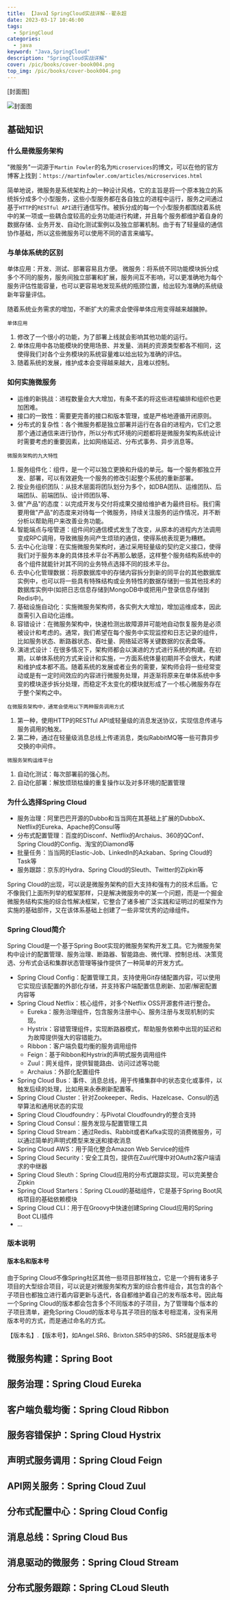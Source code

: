 ```yaml
---
title: 【Java】SpringCloud实战详解--翟永超
date: 2023-03-17 10:46:00
tags: 
  - SpringCloud
categories: 
  - java
keyword: "Java,SpringCloud"
description: "SpringCloud实战详解"
cover: /pic/books/cover-book004.png
top_img: /pic/books/cover-book004.png
---
```


[封面图]

![封面图](../pic/books/cover-book004.png)

## 基础知识

### 什么是微服务架构

"微服务"一词源于`Martin Fowler`的名为`Microservices`的博文，可以在他的官方博客上找到：`https://martinfowler.com/articles/microservices.html`

简单地说，微服务是系统架构上的一种设计风格，它的主旨是将一个原本独立的系统拆分成多个小型服务，这些小型服务都在各自独立的进程中运行，服务之间通过基于`HTTP`的`RESTful API`进行通信写作。被拆分成的每一个小型服务都围绕着系统中的某一项或一些耦合度较高的业务功能进行构建，并且每个服务都维护着自身的数据存储、业务开发、自动化测试案例以及独立部署机制。由于有了轻量级的通信协作基础，所以这些微服务可以使用不同的语言来编写。

### 与单体系统的区别

单体应用：开发、测试、部署容易且方便。
微服务：将系统不同功能模块拆分成多个不同的服务，服务间独立部署和扩展，服务间互不影响，可以更准确地为每个服务评估性能容量，也可以更容易地发现系统的瓶颈位置，给出较为准确的系统级新年容量评估。

随着系统业务需求的增加，不断扩大的需求会使得单体应用变得越来越臃肿。

`单体应用`
1. 修改了一个很小的功能，为了部署上线就会影响其他功能的运行。
2. 单体应用中各功能模块的使用场景、并发量、消耗的资源类型都各不相同，这使得我们对各个业务模块的系统容量难以给出较为准确的评估。
3. 随着系统的发展，维护成本会变得越来越大，且难以控制。

### 如何实施微服务

* 运维的新挑战：进程数量会大大增加，有条不紊的将这些进程编排和组织也更加困难。
* 接口的一致性：需要更完善的接口和版本管理，或是严格地遵循开闭原则。
* 分布式的复杂性：各个微服务都是独立部署并运行在各自的进程内，它们之恩那个通过通信来进行协作，所以分布式环境的问题都将是微服务架构系统设计时需要考虑的重要因素，比如网络延迟、分布式事务、异步消息等。

`微服务架构的九大特性`

1. 服务组件化：组件，是一个可以独立更换和升级的单元。每一个服务都独立开发、部署，可以有效避免一个服务的修改引起整个系统的重新部署。
2. 按业务组织团队：从技术层面将团队划分为多个，如DBA团队、运维团队、后端团队、前端团队、设计师团队等、
3. 做"产品"的态度：以完成开发与交付将成果交接给维护者为最终目标。我们需要用做"产品"的态度来对待每一个微服务，持续关注服务的运作情况，并不断分析以帮助用户来改善业务功能。
4. 智能端点与哑管道：组件间的通信模式发生了改变，从原本的进程内方法调用变成RPC调用，导致微服务间产生烦琐的通信，使得系统表现更为糟糕。
5. 去中心化治理：在实施微服务架构时，通过采用轻量级的契约定义接口，使得我们对于服务本身的具体技术平台不再那么敏感，这样整个服务结构系统中的各个组件就能针对其不同的业务特点选择不同的技术平台。
6. 去中心化管理数据：将原数据库中的存储内容拆分到新的同平台的其他数据库实例中，也可以将一些具有特殊结构或业务特性的数据存储到一些其他技术的数据库实例中(如把日志信息存储到MongoDB中或把用户登录信息存储到Redis中)。
7. 基础设施自动化：实施微服务架构师，各实例大大增加，增加运维成本，因此亟需引入自动化运维。
8. 容错设计：在微服务架构中，快速检测出故障源并可能地自动恢复服务是必须被设计和考虑的。通常，我们希望在每个服务中实现监控和日志记录的组件，比如服务状态、断路器状态、吞吐量、网络延迟等关键数据的仪表盘等。
9. 演进式设计：在很多情况下，架构师都会以演进的方式进行系统的构建。在初期，以单体系统的方式来设计和实施，一方面系统体量初期并不会很大，构建和维护成本都不高。随着系统的发展或者业务的需要，架构师会将一些经常变动或是有一定时间效应的内容进行微服务处理，并逐渐将原来在单体系统中多变的模块逐步拆分处理，而稳定不太变化的模块就形成了一个核心微服务存在于整个架构之中。


`在微服务架构中，通常会使用以下两种服务调用方式`

1. 第一种，使用HTTP的RESTful API或轻量级的消息发送协议，实现信息传递与服务调用的触发。
2. 第二种，通过在轻量级消息总线上传递消息，类似RabbitMQ等一些可靠异步交换的中间件。

`微服务架构运维平台`

1. 自动化测试：每次部署前的强心剂。
2. 自动化部署：解放烦琐枯燥的重复操作以及对多环境的配置管理

### 为什么选择Spring Cloud

* 服务治理：阿里巴巴开源的Dubbo和当当网在其基础上扩展的DubboX、Netflix的Eureka、Apache的Consul等
* 分布式配置管理：百度的Disconf、Netflix的Archaius、360的QConf、Spring Cloud的Config、淘宝的Diamond等
* 批量任务：当当网的Elastic-Job、LinkedIn的Azkaban、Spring Cloud的Task等
* 服务跟踪：京东的Hydra、Spring Cloud的Sleuth、Twitter的Zipkin等

Spring Cloud的出现，可以说是微服务架构的巨大支持和强有力的技术后盾。它不像我们上面所列举的框架那样，只是解决微服务中的某一个问题，而是一个掘金微服务结构实施的综合性解决框架，它整合了诸多被广泛实践和证明过的框架作为实施的基础部件，又在该体系基础上创建了一些非常优秀的边缘组件。

### Spring Cloud简介

Spring Cloud是一个基于Spring Boot实现的微服务架构开发工具。它为微服务架构中设计的配置管理、服务治理、断路器、智能路由、微代理、控制总线、决策竞选、分布式会话和集群状态管理等操作提供了一种简单的开发方式。

* Spring Cloud Config：配置管理工具，支持使用Git存储配置内容，可以使用它实现应该配置的外部化存储，并支持客户端配置信息刷新、加密/解密配置内容等
* Spring Cloud Netflix：核心组件，对多个Netflix OSS开源套件进行整合。
  * Eureka：服务治理组件，包含服务注册中心、服务注册与发现机制的实现。
  * Hystrix：容错管理组件，实现断路器模式，帮助服务依赖中出现的延迟和为故障提供强大的容错能力。
  * Ribbon：客户端负载均衡的服务调用组件
  * Feign：基于Ribbon和Hystrix的声明式服务调用组件
  * Zuul：网关组件，提供智能路由、访问过滤等功能
  * Archaius：外部化配置组件
* Spring Cloud Bus：事件、消息总线，用于传播集群中的状态变化或事件，以触发后续的处理，比如用来永泰刷新配置等。
* Spring Cloud Cluster：针对Zookeeper、Redis、Hazelcase、Consul的选举算法和通用状态的实现
* Spring Cloud Cloudfoundry：与Pivotal Cloudfoundry的整合支持
* Spring Cloud Consul：服务发现与配置管理工具
* Spring Cloud Stream：通过Redis、Rabbit或者Kafka实现的消费微服务，可以通过简单的声明式模型来发送和接收消息
* Spring Cloud AWS：用于简化整合Amazon Web Service的组件
* Spring Cloud Security：安全工具包，提供在Zuul代理中对OAuth2客户端请求的中继器
* Spring Cloud Sleuth：Spring Cloud应用的分布式跟踪实现，可以完美整合Zipkin
* Spring Cloud Starters：Spring CLoud的基础组件，它是基于Spring Boot风格项目的基础依赖模块
* Spring Cloud CLI：用于在Groovy中快速创建Spring Cloud应用的Spring Boot CLI插件
* ...

### 版本说明

#### 版本名和版本号
由于Spring Cloud不像Spring社区其他一些项目那样独立，它是一个拥有诸多子项目的大型综合项目，可以说是对微服务架构方案的综合套件组合，其包含的各个子项目也都独立进行着内容更新与迭代，各自都维护着自己的发布版本号。因此每一个Spring Cloud的版本都会包含多个不同版本的子项目，为了管理每个版本的子项目清单，避免Spring Cloud的版本号与其子项目的版本号相混淆，没有采用版本号的方式，而是通过命名的方式。

【版本名】.【版本号】，如Angel.SR6、Brixton.SR5中的SR6、SR5就是版本号


## 微服务构建：Spring Boot


## 服务治理：Spring Cloud Eureka

## 客户端负载均衡：Spring Cloud Ribbon

## 服务容错保护：Spring Cloud Hystrix

## 声明式服务调用：Spring Cloud Feign

## API网关服务：Spring Cloud Zuul

## 分布式配置中心：Spring Cloud Config

## 消息总线：Spring Cloud Bus

## 消息驱动的微服务：Spring Cloud Stream

## 分布式服务跟踪：Spring CLoud Sleuth
